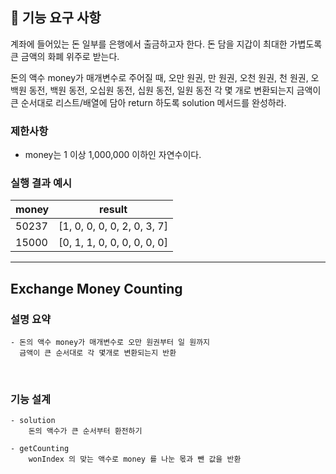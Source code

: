 ## 🚀 기능 요구 사항

계좌에 들어있는 돈 일부를 은행에서 출금하고자 한다. 돈 담을 지갑이 최대한 가볍도록 큰 금액의 화폐 위주로 받는다.

돈의 액수 money가 매개변수로 주어질 때, 오만 원권, 만 원권, 오천 원권, 천 원권, 오백원 동전, 백원 동전, 오십원 동전, 십원 동전, 일원 동전 각 몇 개로 변환되는지 금액이 큰 순서대로 리스트/배열에 담아 return 하도록 solution 메서드를 완성하라.

### 제한사항

- money는 1 이상 1,000,000 이하인 자연수이다.

### 실행 결과 예시

| money | result |
| --- | --- |
| 50237	| [1, 0, 0, 0, 0, 2, 0, 3, 7] |
| 15000	| [0, 1, 1, 0, 0, 0, 0, 0, 0] |

---

## Exchange Money Counting


### 설명 요약

    - 돈의 액수 money가 매개변수로 오만 원권부터 일 원까지
      금액이 큰 순서대로 각 몇개로 변환되는지 반환
<br/>

### 기능 설계

    - solution
        돈의 액수가 큰 순서부터 환전하기
    
    - getCounting
        wonIndex 의 맞는 액수로 money 를 나눈 몫과 뺀 값을 반환 
